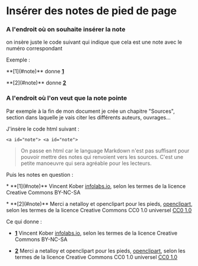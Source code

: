 
# Insérer des notes de pied de page

### A l'endroit où on souhaite insérer la note

on insère juste le code suivant qui indique que cela est une note avec le numéro correspondant 

Exemple : 

\*\*\[1\]\(\#note\)\*\*  donne **[1](#note)**

\*\*\[2\]\(\#note\)\*\*  donne **[2](#note)**

### A l'endroit où l'on veut que la note pointe

Par exemple à la fin de mon document je crée un chapitre "Sources", section dans laquelle je vais citer les différents auteurs, ouvrages...

J'insère le code html suivant : 

`<a id="note"> <a id="note">`

> On passe en html car le language Markdown n'est pas suffisant pour pouvoir mettre des notes qui renvoient vers les sources. C'est une petite manoeuvre qui sera agréable pour les lecteurs.

Puis les notes en question :

\* \*\*\[1\]\(\#note\)\*\* Vincent Kober [infolabs.io](http://infolabs.io/sites/default/files/files/dataviz_pieds_V1.pdf), selon les termes de la licence Creative Commons BY-NC-SA 

\* \*\*\[2\]\(\#note\)\*\* Merci a netalloy et openclipart pour les pieds, [openclipart](https://openclipart.org/detail/154855/green-steps-by-netalloy), selon les termes de la licence Creative Commons  CC0 1.0 universel [CC0 1.0](https://creativecommons.org/publicdomain/zero/1.0/deed.fr)

Ce qui donne :

* **[1](#note)** Vincent Kober [infolabs.io](http://infolabs.io/sites/default/files/files/dataviz_pieds_V1.pdf), selon les termes de la licence Creative Commons BY-NC-SA 

* **[2](#note)** Merci a netalloy et openclipart pour les pieds, [openclipart](https://openclipart.org/detail/154855/green-steps-by-netalloy), selon les termes de la licence Creative Commons  CC0 1.0 universel [CC0 1.0](https://creativecommons.org/publicdomain/zero/1.0/deed.fr)
